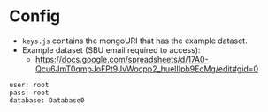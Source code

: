 # Config

- `keys.js` contains the mongoURI that has the example dataset.
- Example dataset (SBU email required to access):
  - https://docs.google.com/spreadsheets/d/17A0-Qcu6JmT0qmpJoFPt9JvWocpp2_huelIIpb9EcMg/edit#gid=0

```
user: root
pass: root
database: Database0
```
